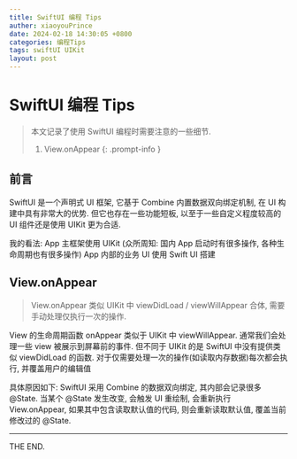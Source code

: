 ```yaml
---
title: SwiftUI 编程 Tips
auther: xiaoyouPrince
date: 2024-02-18 14:30:05 +0800
categories: 编程Tips
tags: swiftUI UIKit
layout: post
---
```


# SwiftUI 编程 Tips

> 本文记录了使用 SwiftUI 编程时需要注意的一些细节. 
> 1. View.onAppear 
{: .prompt-info }

## 前言

SwiftUI 是一个声明式 UI 框架, 它基于 Combine 内置数据双向绑定机制, 在 UI 构建中具有非常大的优势. 但它也存在一些功能短板, 以至于一些自定义程度较高的 UI 组件还是使用 UIKit 更为合适. 

我的看法: 
App 主框架使用 UIKit (众所周知: 国内 App 启动时有很多操作, 各种生命周期也有很多操作)
App 内部的业务 UI 使用 Swift UI 搭建

## View.onAppear

> View.onAppear 类似 UIKit 中 viewDidLoad / viewWillAppear 合体, 需要手动处理仅执行一次的操作. 

View 的生命周期函数 onAppear 类似于 UIKit 中 viewWillAppear. 通常我们会处理一些 view 被展示到屏幕前的事件. 但不同于 UIKit 的是 SwiftUI 中没有提供类似 viewDidLoad 的函数. 对于仅需要处理一次的操作(如读取内存数据)每次都会执行, 并覆盖用户的编辑值

具体原因如下:
SwiftUI 采用 Combine 的数据双向绑定, 其内部会记录很多 @State. 当某个 @State 发生改变, 会触发 UI 重绘制, 会重新执行 View.onAppear, 如果其中包含读取默认值的代码, 则会重新读取默认值, 覆盖当前修改过的 @State.


-----
THE END. 







